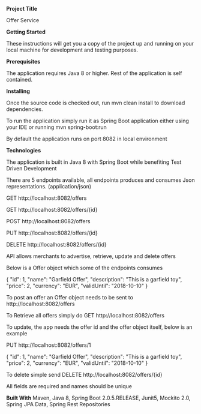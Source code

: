 **Project Title**

Offer Service

**Getting Started**

These instructions will get you a copy of the project up and running on your local machine for development and testing purposes.


**Prerequisites**

The application requires Java 8 or higher. Rest of the application is self contained. 

**Installing**

Once the source code is checked out, run mvn clean install to download dependencies. 

To run the application simply run it as Spring Boot application either using your IDE or running mvn spring-boot:run

By default the application runs on port 8082 in local environment

**Technologies**

The application is built in Java 8 with Spring Boot while benefiting Test Driven Development

There are 5 endpoints available, all endpoints produces and consumes Json representations. (application/json) 

GET http://localhost:8082/offers

GET http://localhost:8082/offers/{id}

POST http://localhost:8082/offers

PUT http://localhost:8082/offers/{id}

DELETE http://localhost:8082/offers/{id}

API allows merchants to advertise, retrieve, update and delete offers

Below is a Offer object which some of the endpoints consumes

{
  "id": 1,
  "name": "Garfield Offer",
  "description": "This is a garfield toy",
  "price": 2,
  "currency": "EUR",
  "validUntil": "2018-10-10"
}

To post an offer an Offer object needs to be sent to http://localhost:8082/offers

To Retrieve all offers simply do GET http://localhost:8082/offers

To update, the app needs the offer id and the offer object itself, below is an example

PUT http://localhost:8082/offers/1

{
  "id": 1,
  "name": "Garfield Offer",
  "description": "This is a garfield toy",
  "price": 2,
  "currency": "EUR",
  "validUntil": "2018-10-10"
}

To delete simple send 
DELETE http://localhost:8082/offers/{id}

All fields are required and names should be unique

**Built With**
Maven, 
Java 8,
Spring Boot 2.0.5.RELEASE,
Junit5,
Mockito 2.0,
Spring JPA Data,
Spring Rest Repositories
